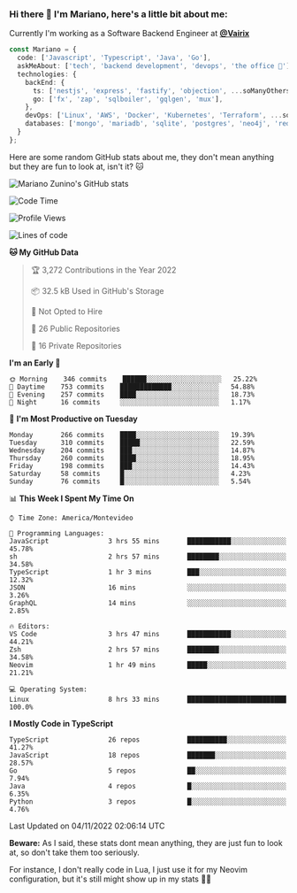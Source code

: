 ### Hi there 👋 I'm Mariano, here's a little bit about me:

Currently I'm working as a Software Backend Engineer at [**@Vairix**](https://vairix.com)

```ts
const Mariano = {
  code: ['Javascript', 'Typescript', 'Java', 'Go'],
  askMeAbout: ['tech', 'backend development', 'devops', 'the office 💼'],
  technologies: {
    backEnd: {
      ts: ['nestjs', 'express', 'fastify', 'objection', ...soManyOthersFrameworks],
      go: ['fx', 'zap', 'sqlboiler', 'gqlgen', 'mux'],
    },
    devOps: ['Linux', 'AWS', 'Docker', 'Kubernetes', 'Terraform', ...soManyOthersTools],
    databases: ['mongo', 'mariadb', 'sqlite', 'postgres', 'neo4j', 'redis'],
  }
};
```

Here are some random GitHub stats about me, they don't mean anything but they are fun to look at, isn't it? 🐱

![Mariano Zunino's GitHub stats](https://github-readme-stats.vercel.app/api?username=marianozunino&count_private=true&show_icons=true&theme=radical)

<!--START_SECTION:waka-->
![Code Time](http://img.shields.io/badge/Code%20Time-288%20hrs%2017%20mins-blue)

![Profile Views](http://img.shields.io/badge/Profile%20Views-1-blue)

![Lines of code](https://img.shields.io/badge/From%20Hello%20World%20I%27ve%20Written-360%20Thousand%20lines%20of%20code-blue)

**🐱 My GitHub Data** 

> 🏆 3,272 Contributions in the Year 2022
 > 
> 📦 32.5 kB Used in GitHub's Storage 
 > 
> 🚫 Not Opted to Hire
 > 
> 📜 26 Public Repositories 
 > 
> 🔑 16 Private Repositories  
 > 
**I'm an Early 🐤** 

```text
🌞 Morning    346 commits    ██████░░░░░░░░░░░░░░░░░░░   25.22% 
🌆 Daytime    753 commits    █████████████░░░░░░░░░░░░   54.88% 
🌃 Evening    257 commits    ████░░░░░░░░░░░░░░░░░░░░░   18.73% 
🌙 Night      16 commits     ░░░░░░░░░░░░░░░░░░░░░░░░░   1.17%

```
📅 **I'm Most Productive on Tuesday** 

```text
Monday       266 commits    ████░░░░░░░░░░░░░░░░░░░░░   19.39% 
Tuesday      310 commits    █████░░░░░░░░░░░░░░░░░░░░   22.59% 
Wednesday    204 commits    ███░░░░░░░░░░░░░░░░░░░░░░   14.87% 
Thursday     260 commits    ████░░░░░░░░░░░░░░░░░░░░░   18.95% 
Friday       198 commits    ███░░░░░░░░░░░░░░░░░░░░░░   14.43% 
Saturday     58 commits     █░░░░░░░░░░░░░░░░░░░░░░░░   4.23% 
Sunday       76 commits     █░░░░░░░░░░░░░░░░░░░░░░░░   5.54%

```


📊 **This Week I Spent My Time On** 

```text
⌚︎ Time Zone: America/Montevideo

💬 Programming Languages: 
JavaScript               3 hrs 55 mins       ███████████░░░░░░░░░░░░░░   45.78% 
sh                       2 hrs 57 mins       ████████░░░░░░░░░░░░░░░░░   34.58% 
TypeScript               1 hr 3 mins         ███░░░░░░░░░░░░░░░░░░░░░░   12.32% 
JSON                     16 mins             ░░░░░░░░░░░░░░░░░░░░░░░░░   3.26% 
GraphQL                  14 mins             ░░░░░░░░░░░░░░░░░░░░░░░░░   2.85%

🔥 Editors: 
VS Code                  3 hrs 47 mins       ███████████░░░░░░░░░░░░░░   44.21% 
Zsh                      2 hrs 57 mins       ████████░░░░░░░░░░░░░░░░░   34.58% 
Neovim                   1 hr 49 mins        █████░░░░░░░░░░░░░░░░░░░░   21.21%

💻 Operating System: 
Linux                    8 hrs 33 mins       █████████████████████████   100.0%

```

**I Mostly Code in TypeScript** 

```text
TypeScript               26 repos            ██████████░░░░░░░░░░░░░░░   41.27% 
JavaScript               18 repos            ███████░░░░░░░░░░░░░░░░░░   28.57% 
Go                       5 repos             ██░░░░░░░░░░░░░░░░░░░░░░░   7.94% 
Java                     4 repos             █░░░░░░░░░░░░░░░░░░░░░░░░   6.35% 
Python                   3 repos             █░░░░░░░░░░░░░░░░░░░░░░░░   4.76%

```



 Last Updated on 04/11/2022 02:06:14 UTC
<!--END_SECTION:waka-->

**Beware:** As I said, these stats dont mean anything, they are just fun to look at, so don't take them too seriously.

For instance, I don't really code in Lua, I just use it for my Neovim configuration, but it's still might show up in my stats 🤷‍♂️
